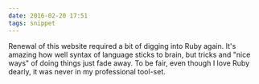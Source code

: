 ```yaml
---
date: 2016-02-20 17:51
tags: snippet
---
```


Renewal of this website required a bit of digging into Ruby again. It's amazing how well syntax of language sticks to brain, but tricks and "nice ways" of doing things just fade away. To be fair, even though I love Ruby dearly, it was never in my professional tool-set.